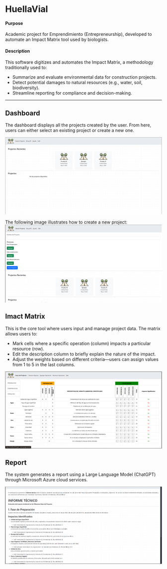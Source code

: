 # HuellaVial

#### Purpose
Academic project for Emprendimiento (Entrepreneurship), developed to automate an Impact Matrix tool used by biologists.

#### Description
This software digitizes and automates the Impact Matrix, a methodology traditionally used to:

* Summarize and evaluate environmental data for construction projects.
* Detect potential damages to natural resources (e.g., water, soil, biodiversity).
* Streamline reporting for compliance and decision-making.

<hr>

## Dashboard
The dashboard displays all the projects created by the user. From here, users can either select an existing project or create a new one.

![Dashboard Screen](assets/images/screen-1.png)

The following image illustrates how to create a new project:
![Dashboard Screen](assets/images/screen-1.2.png)

## Imact Matrix
This is the core tool where users input and manage project data. The matrix allows users to:

- Mark cells where a specific operation (column) impacts a particular resource (row).
- Edit the description column to briefly explain the nature of the impact.
- Adjust the weights based on different criteria—users can assign values from 1 to 5 in the last columns.

![Impact-Matrix Screen](assets/images/screen-2.png)


## Report
The system generates a report using a Large Language Model (ChatGPT) through Microsoft Azure cloud services.

![Report Screen](assets/images/screen-3.png)